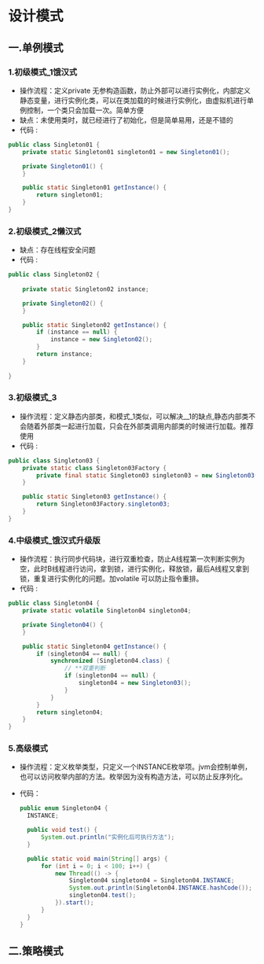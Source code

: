 # 设计模式

## 一.单例模式

### 1.初级模式_1饿汉式

- 操作流程：定义private 无参构造函数，防止外部可以进行实例化，内部定义静态变量，进行实例化类，可以在类加载的时候进行实例化，由虚拟机进行单例控制，一个类只会加载一次。简单方便
- 缺点：未使用类时，就已经进行了初始化，但是简单易用，还是不错的
- 代码 : 

```java
public class Singleton01 {
	private static Singleton01 singleton01 = new Singleton01();

	private Singleton01() {
	}

	public static Singleton01 getInstance() {
		return singleton01;
	}
}
```



### 2.初级模式_2懒汉式

- 缺点：存在线程安全问题
- 代码 : 

```java
public class Singleton02 {
    
    private static Singleton02 instance;

    private Singleton02() {
    }

    public static Singleton02 getInstance() {
        if (instance == null) {
            instance = new Singleton02();
        }
        return instance;
    }
    
}
```

### 3.初级模式_3

- 操作流程：定义静态内部类，和模式_1类似，可以解决__1的缺点,静态内部类不会随着外部类一起进行加载，只会在外部类调用内部类的时候进行加载。推荐使用
- 代码 : 

```java
public class Singleton03 {
	private static class Singleton03Factory {
		private final static Singleton03 singleton03 = new Singleton03();
	}

	public static Singleton03 getInstance() {
		return Singleton03Factory.singleton03;
	}
}
```

### 4.中级模式_饿汉式升级版

- 操作流程：执行同步代码块，进行双重检查，防止A线程第一次判断实例为空，此时B线程进行访问，拿到锁，进行实例化，释放锁，最后A线程又拿到锁，重复进行实例化的问题。加volatile 可以防止指令重排。
- 代码 : 

```java
public class Singleton04 {
	private static volatile Singleton04 singleton04;

	private Singleton04() {
	}

	public static Singleton04 getInstance() {
		if (singleton04 == null) {
			synchronized (Singleton04.class) {
				// **双重判断
				if (singleton04 == null) {
					singleton04 = new Singleton03();
				}
			}
		}
		return singleton04;
	}
}
```

### 5.高级模式

- 操作流程：定义枚举类型，只定义一个INSTANCE枚举项。jvm会控制单例，也可以访问枚举内部的方法。枚举因为没有构造方法，可以防止反序列化。

- 代码：

  ```java
  public enum Singleton04 {
  	INSTANCE;
  
  	public void test() {
  		System.out.println("实例化后可执行方法");
  	}
  
  	public static void main(String[] args) {
  		for (int i = 0; i < 100; i++) {
  			new Thread(() -> {
  				Singleton04 singleton04 = Singleton04.INSTANCE;
  				System.out.println(Singleton04.INSTANCE.hashCode());
  				singleton04.test();
  			}).start();
  		}
  	}
  }
  ```

## 二.策略模式

